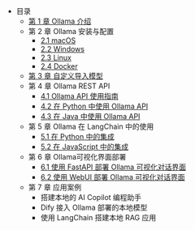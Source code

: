 * 目录
    * [第 1 章 Ollama 介绍](C1/1.%20Ollama%20介绍.md)
    * 第 2 章 Ollama 安装与配置
        * [2.1 macOS](C2/1.%20Ollama%20在%20macOS%20下的安装与配置.md)
        * [2.2 Windows](C2/2.%20Ollama%20在%20Windows%20下的安装与配置.md)
        * [2.3 Linux](C2/3.%20Ollama%20在%20Linux%20下的安装与配置.md)
        * [2.4 Docker](C2/4.%20Ollama%20在%20Docker%20下的安装与配置.md)
    * [第 3 章 自定义导入模型](C3/1.%20自定义导入模型.md)
    * 第 4 章 Ollama REST API
        * [4.1 Ollama API 使用指南](C4/1.%20Ollama%20API%20使用指南.md)
        * [4.2 在 Python 中使用 Ollama API](C4/2.%20在%20Python%20中使用%20Ollama%20API.md)
        * [4.3 在 Java 中使用 Ollama API](C4/3.%20在%20Java%20中使用%20Ollama%20API.md)
    * 第 5 章 Ollama 在 LangChain 中的使用
        * [5.1 在 Python 中的集成](C5/1.%20Ollama%20在%20LangChain%20中的使用%20-%20Python%20集成.md)
        * [5.2 在 JavaScript 中的集成](C5/2.%20Ollama%20在%20LangChain%20中的使用%20-%20JavaScript%20集成.md)
    * 第 6 章 Ollama可视化界面部署
        * [6.1 使用 FastAPI 部署 Ollama 可视化对话界面](C6/1.%20使用%20FastAPI%20部署%20Ollama%20可视化对话界面.md)
        * [6.2 使用 WebUI 部署 Ollama 可视化对话界面](C6/2.%20使用%20WebUI%20部署%20Ollama%20可视化对话界面.md)
    * 第 7 章 应用案例
        * 搭建本地的 AI Copilot 编程助手
        * Dify 接入 Ollama 部署的本地模型
        * 使用 LangChain 搭建本地 RAG 应用